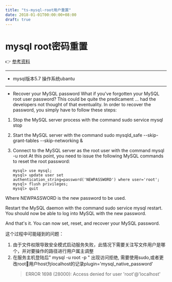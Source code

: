 ```yaml
---
title: "ts-mysql-root用户重置"
date: 2018-01-01T00:00:00+08:00
draft: true
---
```

# mysql root密码重置
👉 [参考资料](https://www.techrepublic.com/article/how-to-set-change-and-recover-a-mysql-root-password/)

---
* mysql版本5.7  操作系统ubantu
---
* Recover your MySQL password
What if you've forgotten your MySQL root user password? This could be quite the predicament ... had the developers not thought of that eventuality. In order to recover the password, you simply have to follow these steps:

1. Stop the MySQL server process with the command sudo service mysql stop
2. Start the MySQL server with the command sudo mysqld_safe --skip-grant-tables --skip-networking &
3. Connect to the MySQL server as the root user with the command mysql -u root
At this point, you need to issue the following MySQL commands to reset the root password:

    ```
    mysql> use mysql;
    ​mysql> update user set authentication_string=password('NEWPASSWORD') where user='root';
    ​mysql> flush privileges;
    ​mysql> quit
    ```
Where NEWPASSWORD is the new password to be used.

Restart the MySQL daemon with the command sudo service mysql restart. You should now be able to log into MySQL with the new password.

And that's it. You can now set, reset, and recover your MySQL password.


这个过程中可能碰到的问题：
1. 由于文件权限导致安全模式启动服务失败，此情况下需要关注写文件用户是哪个，并对要操作的路径进行用户属主调整
2. 在服务主机登陆后" mysql -u root -p " 出现访问拒绝, 需要使用sudo,或者更改root用户host为localhost的记录plugin='mysql_native_password'
    > ERROR 1698 (28000): Access denied for user 'root'@'localhost'